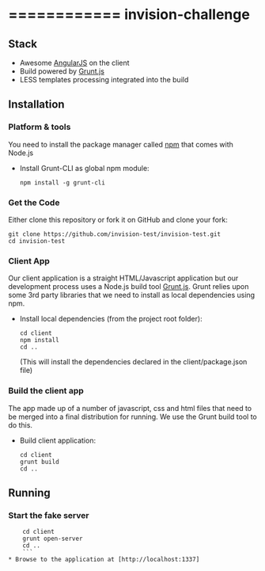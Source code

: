 ============
invision-challenge
============

## Stack

* Awesome [AngularJS](http://www.angularjs.org/) on the client
* Build powered by [Grunt.js](http://gruntjs.com/)
* LESS templates processing integrated into the build

## Installation

### Platform & tools

You need to install the package manager called [npm](http://npmjs.org) that comes with Node.js

* Install Grunt-CLI as global npm module:

    ```
    npm install -g grunt-cli
    ```

### Get the Code

Either clone this repository or fork it on GitHub and clone your fork:

```
git clone https://github.com/invision-test/invision-test.git
cd invision-test
```

### Client App

Our client application is a straight HTML/Javascript application but our development process uses a Node.js build tool
[Grunt.js](gruntjs.com). Grunt relies upon some 3rd party libraries that we need to install as local dependencies using npm.

* Install local dependencies (from the project root folder):

    ```
    cd client
    npm install
    cd ..
    ```
    (This will install the dependencies declared in the client/package.json file)

### Build the client app
The app made up of a number of javascript, css and html files that need to be merged into a final distribution for running.  We use the Grunt build tool to do this.
* Build client application:

    ```
    cd client
    grunt build
    cd ..
    ```
## Running
### Start the fake server
```
    cd client
    grunt open-server
    cd ..
    ```
* Browse to the application at [http://localhost:1337]
